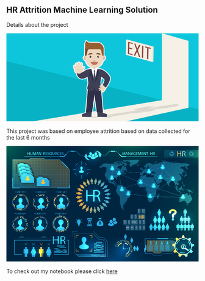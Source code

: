 ## HR Attrition Machine Learning Solution

Details about the project

![enter image description here](https://raw.githubusercontent.com/madhavkamath/hr_employee_attrition/main/Attrtion.png)

This project was based on employee attrition based on data collected for the last 6 months

![enter image description here](https://github.com/madhavkamath/hr_employee_attrition/blob/main/hr-analytics-10.jpg?raw=true)

To check out my notebook please click [here](https://github.com/madhavkamath/hr_employee_attrition/blob/main/HR_Analytics.ipynb)
